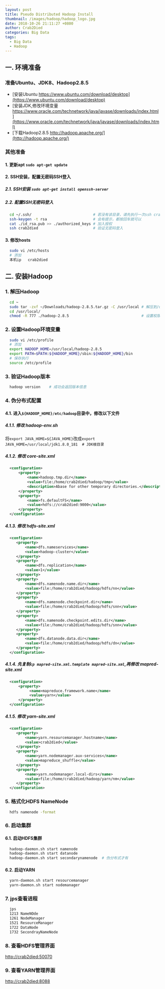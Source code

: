 ```yaml
---
layout: post
title: Pseudo Distributed Hadoop Install
thumbnail: /images/hadoop/hadoop_logo.jpg
date: 2018-10-26 21:11:27 +0800
author: Crab2Died
categories: Big Data
tags: 
  - Big Data
  - Hadoop
---
```


## 一. 环境准备
### 准备Ubuntu、JDK8、Hadoop2.8.5
   - [安装Ubuntu https://www.ubuntu.com/download/desktop](https://www.ubuntu.com/download/desktop)   
   - [安装JDK,修改环境变量 https://www.oracle.com/technetwork/java/javase/downloads/index.html](https://www.oracle.com/technetwork/java/javase/downloads/index.html)  
   - [下载Hadoop2.8.5 http://hadoop.apache.org/](http://hadoop.apache.org/)

### 其他准备
#### 1. 更新apt `sudo apt-get update`
#### 2. SSH安装，配置无密码SSH登入
##### 2.1. SSH安装 `sudo apt-get install openssh-server`
##### 2.2. 配置SSH无密码登入
   ```bash
     cd ~/.ssh/                            # 若没有该目录，请先执行一次ssh crab2died
     ssh-keygen -t rsa                     # 会有提示，都按回车就可以
     cat ./id_rsa.pub >> ./authorized_keys # 加入授权
     ssh crab2died                         # 验证无密码登入
   ```
#### 3. 修改hosts
   ```bash
     sudo vi /etc/hosts
     # 添加 
     本机ip   crab2died
   ```
## 二. 安装Hadoop
### 1. 解压Hadoop
   ```bash
     cd ~
     sudo tar -zxf ~/Downloads/hadoop-2.8.5.tar.gz -C /usr/local # 解压到/usr/local中
     cd /usr/local/                                              
     chmod -R 777 ./hadoop-2.8.5                                 # 设置权限
   ```
### 2. 设置Hadoop环境变量
   ```bash
     sudo vi /etc/profile
     # 添加
     export HADOOP_HOME=/usr/local/hadoop-2.8.5 
     export PATH=$PATH:${HADOOP_HOME}/sbin:${HADOOP_HOME}/bin
     # 保存执行
     source /etc/profile
   ```
### 3. 验证Hadoop版本
   ```bash
     hadoop version    # 成功会返回版本信息
   ```
### 4. 伪分布式配置
#### 4.1. 进入`${HADOOP_HOME}/etc/hadoop`目录中，修改以下文件
##### 4.1.1. 修改 hadoop-env.sh  
   将`export JAVA_HOME=${JAVA_HOME}`改成`export JAVA_HOME=/usr/local/jdk1.8.0_181  # JDK根目录`
##### 4.1.2. 修改 core-site.xml    
   ```xml
     <configuration>
         <property>
             <name>hadoop.tmp.dir</name>
             <value>file:/home/crab2died/hadoop/tmp</value>
             <description>Abase for other temporary directories.</description>
         </property>
         <property>
             <name>fs.defaultFS</name>
             <value>hdfs://crab2died:9000</value>
         </property>
     </configuration>
   ```
##### 4.1.3. 修改 hdfs-site.xml
   ```xml
     <configuration>
        <property>
            <name>dfs.nameservices</name>
            <value>hadoop-cluster</value>
        </property>
        <property>
            <name>dfs.replication</name>
            <value>1</value>
        </property>      
        <property>
            <name>dfs.namenode.name.dir</name>
            <value>file:/home/crab2died/hadoop/hdfs/nn</value>
        </property>
        <property>
            <name>dfs.namenode.checkpoint.dir</name>
            <value>file:/home/crab2died/hadoop/hdfs/snn</value>
        </property>
        <property>
            <name>dfs.namenode.checkpoint.edits.dir</name>
            <value>file:/home/crab2died/hadoop/hdfs/snn</value>
        </property>
        <property>
            <name>dfs.datanode.data.dir</name>
            <value>file:/home/crab2died/hadoop/hdfs/dn</value>
        </property>
     </configuration>
   ```
##### 4.1.4. 先复制`cp mapred-site.xml.template mapred-site.xml`,再修改 mapred-site.xml
   ```xml
     <configuration>
         <property>
              <name>mapreduce.framework.name</name>
              <value>yarn</value>
         </property>
     </configuration>
   ```
##### 4.1.5. 修改 yarn-site.xml
   ```xml
     <configuration>
        <property>
            <name>yarn.resourcemanager.hostname</name>
            <value>crab2died</value>
        </property>
        <property>
            <name>yarn.nodemanager.aux-services</name>
            <value>mapreduce_shuffle</value>
        </property>
        <property>
            <name>yarn.nodemanager.local-dirs</name>
            <value>file:/home/crab2died/hadoop/yarn/nm</value>
        </property>
     </configuration>
   ```
### 5. 格式化HDFS NameNode
   ```bash
     hdfs namenode -format
   ```
### 6. 启动集群
#### 6.1. 启动HDFS集群
   ```bash
     hadoop-daemon.sh start namenode
     hadoop-daemon.sh start datanode
     hadoop-daemon.sh start secondarynamenode  # 伪分布式才有
   ```
#### 6.2. 启动YARN
   ```bash
     yarn-daemon.sh start resourcemanager
     yarn-daemon.sh start nodemanager
   ```
### 7. jps查看进程  
   ```bash
     jps
     1213 NameNOde
     1261 NodeManager
     1521 ResourceManager
     1722 DataNode
     1732 SecondrayNameNode     
   ```
### 8. 查看HDFS管理界面  
   [http://crab2died:50070](http://crab2died:50070)
### 9. 查看YARN管理界面  
   [http://crab2died:8088](http://crab2died:8088)
